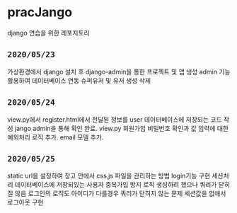 # pracJango
django 연습을 위한 레포지토리

## `2020/05/23`
가상환경에서 django 설치 후 django-admin을 통한 프로젝트 및 앱 생성
admin 기능 활용하여 데이터베이스 연동 슈퍼유저 및 유저 생성 삭제

## `2020/05/24`

view.py에서 register.html에서 전달된 정보를 user 데이터베이스에 저장되는 코드 작성
jango admin을 통해 확인 완료.
view.py 회원가입 비밀번호 확인과 값 입력에 대한 예외처리 로직 추가.
email 모델 추가.

## `2020/05/25`

static url을 설정하여 장고 안에서 css,js 파일을 관리하는 방법
login기능 구현
세션처리
데이터베이스에 저장되있는 사용자 중복가입 방지 로직 생성하려 했으나
쿼리가 닫히질 않음
로그인의 로직도 아이디가 다를경우 쿼리가 닫히지 않는 문제
세션값을 없애서 로그아웃 구현
